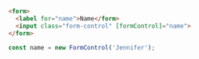 
```html
<form>
  <label for="name">Name</form>
  <input class="form-control" [formControl]="name">
</form>
```

```typescript
const name = new FormControl('Jennifer');
```